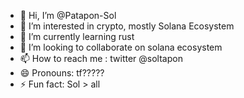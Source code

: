 - 👋 Hi, I’m @Patapon-Sol
- 👀 I’m interested in crypto, mostly Solana Ecosystem
- 🌱 I’m currently learning rust
- 💞️ I’m looking to collaborate on solana ecosystem
- 📫 How to reach me : twitter @soltapon
- 😄 Pronouns: tf?????
- ⚡ Fun fact: Sol > all

<!---
Patapon-Sol/Patapon-Sol is a ✨ special ✨ repository because its `README.md` (this file) appears on your GitHub profile.
You can click the Preview link to take a look at your changes.
--->
